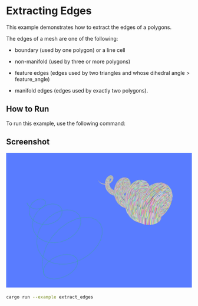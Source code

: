 # Extracting Edges

This example demonstrates how to extract the edges of a polygons.

The edges of a mesh are one of the following:

 - boundary (used by one polygon) or a line cell

 - non-manifold (used by three or more polygons)

 - feature edges (edges used by two triangles and whose dihedral angle > feature_angle)

 - manifold edges (edges used by exactly two polygons).

## How to Run

To run this example, use the following command:

## Screenshot
![Example](screenshot.png)

```sh
cargo run --example extract_edges
```
